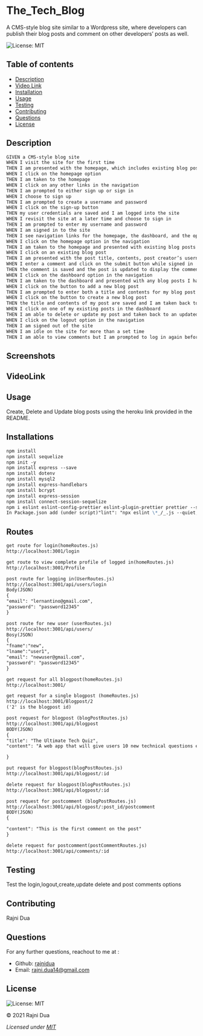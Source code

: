 # The_Tech_Blog

A CMS-style blog site similar to a Wordpress site, where developers can publish their blog posts and comment on other developers’ posts as well.

![License: MIT](https://img.shields.io/badge/License-MIT-yellow.svg)

## Table of contents

- [Description](#Description)
- [Video Link](#VideoLink)
- [Installation](#Installations)
- [Usage](#Usage)
- [Testing](#Testing)
- [Contributing](#Contributing)
- [Questions](#Questions)
- [License](#License)

## Description

```md
GIVEN a CMS-style blog site
WHEN I visit the site for the first time
THEN I am presented with the homepage, which includes existing blog posts if any have been posted; navigation links for the homepage and the dashboard; and the option to log in
WHEN I click on the homepage option
THEN I am taken to the homepage
WHEN I click on any other links in the navigation
THEN I am prompted to either sign up or sign in
WHEN I choose to sign up
THEN I am prompted to create a username and password
WHEN I click on the sign-up button
THEN my user credentials are saved and I am logged into the site
WHEN I revisit the site at a later time and choose to sign in
THEN I am prompted to enter my username and password
WHEN I am signed in to the site
THEN I see navigation links for the homepage, the dashboard, and the option to log out
WHEN I click on the homepage option in the navigation
THEN I am taken to the homepage and presented with existing blog posts that include the post title and the date created
WHEN I click on an existing blog post
THEN I am presented with the post title, contents, post creator’s username, and date created for that post and have the option to leave a comment
WHEN I enter a comment and click on the submit button while signed in
THEN the comment is saved and the post is updated to display the comment, the comment creator’s username, and the date created
WHEN I click on the dashboard option in the navigation
THEN I am taken to the dashboard and presented with any blog posts I have already created and the option to add a new blog post
WHEN I click on the button to add a new blog post
THEN I am prompted to enter both a title and contents for my blog post
WHEN I click on the button to create a new blog post
THEN the title and contents of my post are saved and I am taken back to an updated dashboard with my new blog post
WHEN I click on one of my existing posts in the dashboard
THEN I am able to delete or update my post and taken back to an updated dashboard
WHEN I click on the logout option in the navigation
THEN I am signed out of the site
WHEN I am idle on the site for more than a set time
THEN I am able to view comments but I am prompted to log in again before I can add, update, or delete comments
```

## Screenshots

## VideoLink

## Usage

Create, Delete and Update blog posts using the heroku link provided in the README.

## Installations

```md
npm install
npm install sequelize
npm init -y
npm install express --save
npm install dotenv
npm install mysql2
npm install express-handlebars
npm install bcrypt
npm install express-session
npm install connect-session-sequelize
npm i eslint eslint-config-prettier eslint-plugin-prettier prettier --save-dev
In Package.json add (under script)"lint": "npx eslint \*_/_.js --quiet; exit 0"
```

## Routes

```md
get route for login(homeRoutes.js)
http://localhost:3001/login

get route to view complete profile of logged in(homeRoutes.js)
http://localhost:3001/Profile

post route for logging in(UserRoutes.js)
http://localhost:3001/api/users/login
Body(JSON)
{
"email": "lernantino@gmail.com",
"password": "password12345"
}

post route for new user (userRoutes.js)
http://localhost:3001/api/users/
Bosy(JSON)
{
"fname":"new",
"lname":"user1",
"email": "newuser@gmail.com",
"password": "password12345"
}

get request for all blogpost(homeRoutes.js)
http://localhost:3001/

get request for a single blogpost (homeRoutes.js)
http://localhost:3001/Blogpost/2
('2' is the blogpost id)

post request for blogpost (blogPostRoutes.js)
http://localhost:3001/api/blogpost
BODY(JSON)
{
"title": "The Ultimate Tech Quiz",
"content": "A web app that will give users 10 new technical questions each day and track their progress in things like programming, cybersecurity, database architecture, and more!"

}

put request for blogpost(blogPostRoutes.js)
http://localhost:3001/api/blogpost/:id

delete request for blogpost(blogPostRoutes.js)
http://localhost:3001/api/blogpost/:id

post request for postcomment (blogPostRoutes.js)
http://localhost:3001/api/blogpost/:post_id/postcomment
BODY(JSON)
{

"content": "This is the first comment on the post"
}

delete request for postcomment(postCommentRoutes.js)
http://localhost:3001/api/comments/:id
```

## Testing

Test the login,logout,create,update delete and post comments options

## Contributing

Rajni Dua

## Questions

For any further questions, reachout to me at :

- Github: [rajnidua](https://github.com/rajnidua)
- Email: rajni.dua14@gmail.com

## License

![License: MIT](https://img.shields.io/badge/License-MIT-yellow.svg)

&copy; 2021 Rajni Dua

_Licensed under [MIT](./license)_
